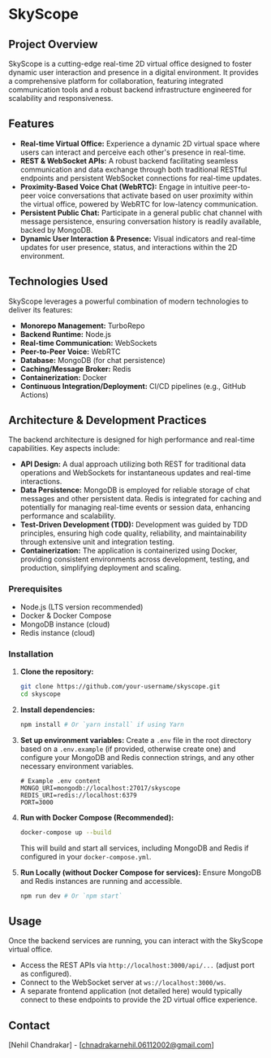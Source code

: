 # SkyScope


## Project Overview

SkyScope is a cutting-edge real-time 2D virtual office designed to foster dynamic user interaction and presence in a digital environment. It provides a comprehensive platform for collaboration, featuring integrated communication tools and a robust backend infrastructure engineered for scalability and responsiveness.

## Features

*   **Real-time Virtual Office:** Experience a dynamic 2D virtual space where users can interact and perceive each other's presence in real-time.
*   **REST & WebSocket APIs:** A robust backend facilitating seamless communication and data exchange through both traditional RESTful endpoints and persistent WebSocket connections for real-time updates.
*   **Proximity-Based Voice Chat (WebRTC):** Engage in intuitive peer-to-peer voice conversations that activate based on user proximity within the virtual office, powered by WebRTC for low-latency communication.
*   **Persistent Public Chat:** Participate in a general public chat channel with message persistence, ensuring conversation history is readily available, backed by MongoDB.
*   **Dynamic User Interaction & Presence:** Visual indicators and real-time updates for user presence, status, and interactions within the 2D environment.

## Technologies Used

SkyScope leverages a powerful combination of modern technologies to deliver its features:

*   **Monorepo Management:** TurboRepo
*   **Backend Runtime:** Node.js
*   **Real-time Communication:** WebSockets
*   **Peer-to-Peer Voice:** WebRTC
*   **Database:** MongoDB (for chat persistence)
*   **Caching/Message Broker:** Redis
*   **Containerization:** Docker
*   **Continuous Integration/Deployment:** CI/CD pipelines (e.g., GitHub Actions)

## Architecture & Development Practices

The backend architecture is designed for high performance and real-time capabilities. Key aspects include:

*   **API Design:** A dual approach utilizing both REST for traditional data operations and WebSockets for instantaneous updates and real-time interactions.
*   **Data Persistence:** MongoDB is employed for reliable storage of chat messages and other persistent data. Redis is integrated for caching and potentially for managing real-time events or session data, enhancing performance and scalability.
*   **Test-Driven Development (TDD):** Development was guided by TDD principles, ensuring high code quality, reliability, and maintainability through extensive unit and integration testing.
*   **Containerization:** The application is containerized using Docker, providing consistent environments across development, testing, and production, simplifying deployment and scaling.

### Prerequisites

*   Node.js (LTS version recommended)
*   Docker & Docker Compose
*   MongoDB instance (cloud)
*   Redis instance (cloud)

### Installation

1.  **Clone the repository:**
    ```bash
    git clone https://github.com/your-username/skyscope.git
    cd skyscope
    ```
2.  **Install dependencies:**
    ```bash
    npm install # Or `yarn install` if using Yarn
    ```
3.  **Set up environment variables:**
    Create a `.env` file in the root directory based on a `.env.example` (if provided, otherwise create one) and configure your MongoDB and Redis connection strings, and any other necessary environment variables.
    ```
    # Example .env content
    MONGO_URI=mongodb://localhost:27017/skyscope
    REDIS_URI=redis://localhost:6379
    PORT=3000
    ```
4.  **Run with Docker Compose (Recommended):**
    ```bash
    docker-compose up --build
    ```
    This will build and start all services, including MongoDB and Redis if configured in your `docker-compose.yml`.

5.  **Run Locally (without Docker Compose for services):**
    Ensure MongoDB and Redis instances are running and accessible.
    ```bash
    npm run dev # Or `npm start`
    ```

## Usage

Once the backend services are running, you can interact with the SkyScope virtual office.
*   Access the REST APIs via `http://localhost:3000/api/...` (adjust port as configured).
*   Connect to the WebSocket server at `ws://localhost:3000/ws`.
*   A separate frontend application (not detailed here) would typically connect to these endpoints to provide the 2D virtual office experience.



## Contact

[Nehil Chandrakar] - [chnadrakarnehil.06112002@gmail.com]
